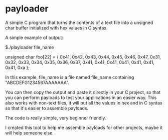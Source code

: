# payloader
A simple C program that turns the contents of a text file into a unsigned char buffer initialized with hex values in C syntax.

A simple example of output:

$./playloader file_name

unsigned char foo[22] = { 0x41, 0x42, 0x43, 0x44, 0x45, 0x46, 0x47, 0x31, 0x32, 0x33, 0x34, 0x35, 0x36, 0x37, 0x41, 0x41, 0x41, 0x41, 0x41, 0x41, 0x41, 0xa };

In this example, file_name is a file named file_name containing "ABCDEFG1234567AAAAAAA".

You can then copy the output and paste it directly in your C project, so that you can perform payloads to test your applications in an easier way.
This also works with non-text files, it will put all the values in hex and in C syntax so that it's easier to assemble payloads.

The code is really simple, very beginner friendly.

I created this tool to help me assemble payloads for other projects, maybe it will help someone else.

